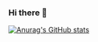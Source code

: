 ### Hi there 👋

[![Anurag's GitHub stats](https://github-readme-stats-teal-psi-25.vercel.app/?username=Justcallmesu)](https://github.com/anuraghazra/github-readme-stats)

